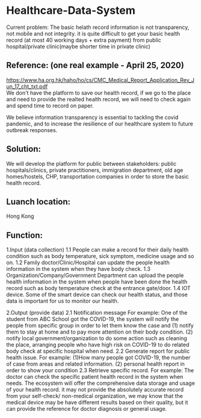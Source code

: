 # Healthcare-Data-System

Current problem:
The basic helath record information is not transparency, not mobile and not integrity.
it is quite difficult to get your basic health record (at most 40 working days + extra payment) from public hospital/private clinic(maybe shorter time in private clinic)

## Reference: (one real example - April 25, 2020) 
https://www.ha.org.hk/haho/ho/cs/CMC_Medical_Report_Application_Rev_Jun_17_cht_txt.pdf
<br>
We don't have the platform to save our health record, if we go to the place and need to provide the realted health record, we will need to check again and spend time to record on paper.

We believe information transparency is essential to tackling the covid pandemic, and to increase the resilience of our healthcare system to future outbreak responses.

## Solution:
We will develop the platform for public between stakeholders: public hospitals/clinics, private practitioners, immigration department, old age homes/hostels, CHP, transportation companies in order to store the basic health record.

## Luanch location:
Hong Kong

## Function:
1.Input (data collection)
1.1 People can make a record for their daily health condition such as body temperature, sick symptom, medicine usage and so on.
1.2 Family doctor/Clinic/Hospital can update the people health information in the system when they have body check.
1.3 Organization/Company/Government Department can upload the people health information in the system when people have been done the health record such as body temperature check at the entrance gate/door.
1.4 IOT device. Some of the smart device can check our health status, and those data is important for us to monitor our health.

2.Output (provide data)
2.1 Notification message For example: One of the student from ABC School got the COVID-19, the system will notify the people from specific group in order to let them know the case and (1) notify them to stay at home and to pay more attention on their body condition. (2) notify local government/organization to do some action such as cleaning the place, arranging people who have high risk on COVID-19 to do related body check at specific hospital when need.
2.2 Generate report for public health issue. For example: (1)How many people got COVID-19, the number of case from areas and related information. (2) personal health report in order to show your condition
2.3 Retrieve specific record. For example: The doctor can check the specific patient health record in the system when needs.
The ecosystem will offer the comprehensive data storage and usage of your health record.
it may not provide the absolutely accurate record from your self-check/ non-medical organization, we may know that the medical device may be have different results based on their quality, but it can provide the reference for doctor diagnosis or general usage.
